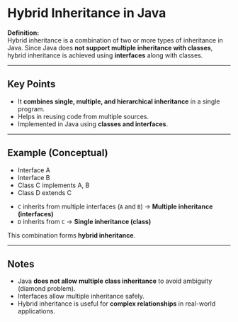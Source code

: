 # Hybrid Inheritance in Java

**Definition:**  
Hybrid inheritance is a combination of two or more types of inheritance in Java. Since Java does **not support multiple inheritance with classes**, hybrid inheritance is achieved using **interfaces** along with classes.

---

## Key Points

* It **combines single, multiple, and hierarchical inheritance** in a single program.  
* Helps in reusing code from multiple sources.  
* Implemented in Java using **classes and interfaces**.

---

## Example (Conceptual)

- Interface A
- Interface B
- Class C implements A, B
- Class D extends C


* `C` inherits from multiple interfaces (`A` and `B`) → **Multiple inheritance (interfaces)**  
* `D` inherits from `C` → **Single inheritance (class)**  

This combination forms **hybrid inheritance**.

---

## Notes

* Java **does not allow multiple class inheritance** to avoid ambiguity (diamond problem).  
* Interfaces allow multiple inheritance safely.  
* Hybrid inheritance is useful for **complex relationships** in real-world applications.

